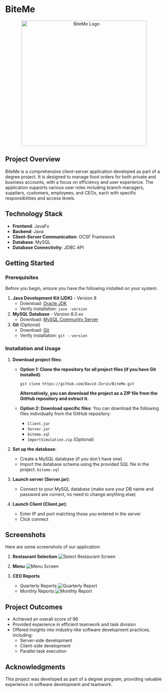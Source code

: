 # BiteMe

<p align="center">
  <img src="https://github.com/user-attachments/assets/3853b632-c2da-4e3f-a768-fbcad23f0120" alt="BiteMe Logo" width="400"/>
</p>

## Project Overview
BiteMe is a comprehensive client-server application developed as part of a degree project. It is designed to manage food orders for both private and business accounts, with a focus on efficiency and user experience. The application supports various user roles including branch managers, suppliers, customers, employees, and CEOs, each with specific responsibilities and access levels.

## Technology Stack
- **Frontend**: JavaFx
- **Backend**: Java
- **Client-Server Communication**: OCSF Framework
- **Database**: MySQL
- **Database Connectivity**: JDBC API

## Getting Started
### Prerequisites
Before you begin, ensure you have the following installed on your system:
1. **Java Development Kit (JDK)** - Version 8
   - Download: [Oracle JDK](https://www.oracle.com/java/technologies/javase/javase8-archive-downloads.html)
   - Verify installation: `java -version`
2. **MySQL Database** - Version 8.0.xx
   - Download: [MySQL Community Server](https://dev.mysql.com/downloads/mysql/)
3. **Git** (Optional)
   - Download: [Git](https://git-scm.com/downloads)
   - Verify installation: `git --version`

### Installation and Usage
1. **Download project files:**
   - **Option 1: Clone the repository for all project files (if you have Git installed)**:
     ```
     git clone https://github.com/David-Zorin/BiteMe.git
     ```
     **Alternatively, you can download the project as a ZIP file from the GitHub repository and extract it.**
   
   - **Option 2: Download specific files**:
     You can download the following files individually from the GitHub repository:
     - `Client.jar`
     - `Server.jar`
     - `biteme.sql`
     - `ImportSimulation.zip` (Optional)

2. **Set up the database**:
   - Create a MySQL database (if you don't have one)
   - Import the database schema using the provided SQL file in the project: `biteme.sql`

3. **Launch server (Server.jar)**:
   - Connect to your MySQL database (make sure your DB name and password are correct, no need to change anything else)

4. **Launch Client (Client.jar)**:
   - Enter IP and port matching those you entered in the server
   - Click connect

## Screenshots
Here are some screenshots of our application:

1. **Restaurant Selection**
   ![Select Restaurant Screen](https://github.com/user-attachments/assets/bf7c923b-b06e-463d-afc3-0b0da7f3ee4a)

2. **Menu**
   ![Menu Screen](https://github.com/user-attachments/assets/3c8ae75b-c9c1-45e7-983a-4ca943ceb148)

3. **CEO Reports**
   - Quarterly Reports
     ![Quarterly Report](https://github.com/user-attachments/assets/7fbc0329-33cb-4b92-a869-fc36268b58ae)
   - Monthly Reports
     ![Monthly Report](https://github.com/user-attachments/assets/bfd0bcf4-9e94-442d-882a-3650b5f9dd6d)

## Project Outcomes
- Achieved an overall score of 96
- Provided experience in efficient teamwork and task division
- Offered insights into industry-like software development practices, including:
  - Server-side development
  - Client-side development
  - Parallel task execution

## Acknowledgments
This project was developed as part of a degree program, providing valuable experience in software development and teamwork.
